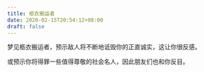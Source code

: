 ```yaml
---
title: 柩衣搬运者
date: 2020-02-15T20:54:12+08:00
draft: false
---
```


梦见柩衣搬运者，预示敌人将不断地诋毁你的正直诚实，这让你很反感。

或预示你将得罪一些值得尊敬的社会名人，因此朋友们也和你反目。

